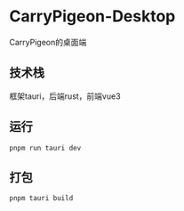 # CarryPigeon-Desktop
CarryPigeon的桌面端
## 技术栈
框架tauri，后端rust，前端vue3
## 运行
```shell
pnpm run tauri dev
```
## 打包
```shell
pnpm tauri build
```
